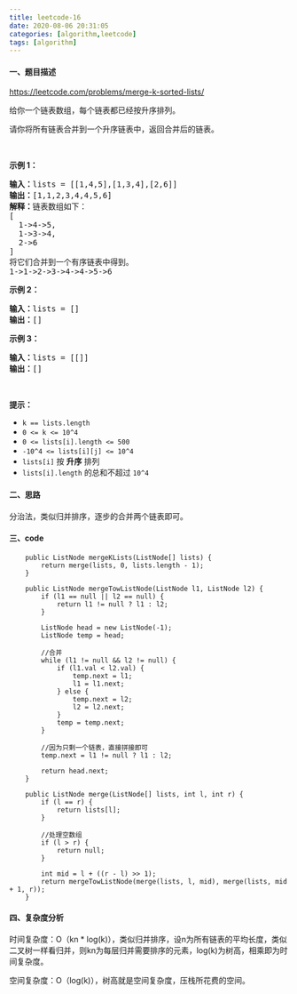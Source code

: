```yaml
---
title: leetcode-16
date: 2020-08-06 20:31:05
categories: [algorithm,leetcode]
tags: [algorithm]
---
```

#### 一、题目描述
https://leetcode.com/problems/merge-k-sorted-lists/

<p>给你一个链表数组，每个链表都已经按升序排列。</p>

<p>请你将所有链表合并到一个升序链表中，返回合并后的链表。</p>

<p>&nbsp;</p>

<p><strong>示例 1：</strong></p>

<pre><strong>输入：</strong>lists = [[1,4,5],[1,3,4],[2,6]]
<strong>输出：</strong>[1,1,2,3,4,4,5,6]
<strong>解释：</strong>链表数组如下：
[
  1-&gt;4-&gt;5,
  1-&gt;3-&gt;4,
  2-&gt;6
]
将它们合并到一个有序链表中得到。
1-&gt;1-&gt;2-&gt;3-&gt;4-&gt;4-&gt;5-&gt;6
</pre>

<p><strong>示例 2：</strong></p>

<pre><strong>输入：</strong>lists = []
<strong>输出：</strong>[]
</pre>

<p><strong>示例 3：</strong></p>

<pre><strong>输入：</strong>lists = [[]]
<strong>输出：</strong>[]
</pre>

<p>&nbsp;</p>

<p><strong>提示：</strong></p>

<ul>
	<li><code>k == lists.length</code></li>
	<li><code>0 &lt;= k &lt;= 10^4</code></li>
	<li><code>0 &lt;= lists[i].length &lt;= 500</code></li>
	<li><code>-10^4 &lt;= lists[i][j] &lt;= 10^4</code></li>
	<li><code>lists[i]</code> 按 <strong>升序</strong> 排列</li>
	<li><code>lists[i].length</code> 的总和不超过 <code>10^4</code></li>
</ul>

#### 二、思路
分治法，类似归并排序，逐步的合并两个链表即可。


#### 三、code
```
    public ListNode mergeKLists(ListNode[] lists) {
        return merge(lists, 0, lists.length - 1);
    }

    public ListNode mergeTowListNode(ListNode l1, ListNode l2) {
        if (l1 == null || l2 == null) {
            return l1 != null ? l1 : l2;
        }

        ListNode head = new ListNode(-1);
        ListNode temp = head;

        //合并
        while (l1 != null && l2 != null) {
            if (l1.val < l2.val) {
                temp.next = l1;
                l1 = l1.next;
            } else {
                temp.next = l2;
                l2 = l2.next;
            }
            temp = temp.next;
        }

        //因为只剩一个链表，直接拼接即可
        temp.next = l1 != null ? l1 : l2;

        return head.next;
    }

    public ListNode merge(ListNode[] lists, int l, int r) {
        if (l == r) {
            return lists[l];
        }

        //处理空数组
        if (l > r) {
            return null;
        }

        int mid = l + ((r - l) >> 1);
        return mergeTowListNode(merge(lists, l, mid), merge(lists, mid + 1, r));
    }
```


#### 四、复杂度分析
时间复杂度：O（kn * log(k)），类似归并排序，设n为所有链表的平均长度，类似二叉树一样看归并，则kn为每层归并需要排序的元素，log(k)为树高，相乘即为时间复杂度。

空间复杂度：O（log(k)），树高就是空间复杂度，压栈所花费的空间。
